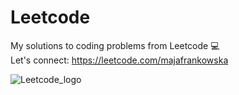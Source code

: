 # Leetcode
My solutions to coding problems from Leetcode 💻
<br>
Let's connect: https://leetcode.com/majafrankowska

![Leetcode_logo](https://github.com/majafrankowska/Leetcode/assets/86436235/90a3cff7-816e-4f5f-ba5a-9c4e696d47f8)

